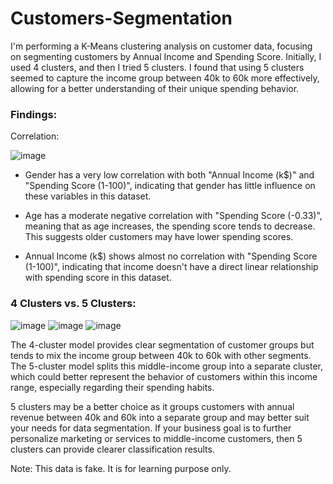 # Customers-Segmentation
I'm performing a K-Means clustering analysis on customer data, focusing on segmenting customers by Annual Income and Spending Score. Initially, I used 4 clusters, and then I tried 5 clusters. I found that using 5 clusters seemed to capture the income group between 40k to 60k more effectively, allowing for a better understanding of their unique spending behavior.

### Findings:
Correlation:

![image](https://github.com/user-attachments/assets/248f08d5-8b37-429d-8e93-96092e724a51)

- Gender has a very low correlation with both "Annual Income (k$)" and "Spending Score (1-100)", indicating that gender has little influence on these variables in this dataset.

- Age has a moderate negative correlation with "Spending Score (-0.33)", meaning that as age increases, the spending score tends to decrease. This suggests older customers may have lower spending scores.

- Annual Income (k$) shows almost no correlation with "Spending Score (1-100)", indicating that income doesn't have a direct linear relationship with spending score in this dataset.

### 4 Clusters vs. 5 Clusters:

![image](https://github.com/user-attachments/assets/8c92abb5-824e-426c-845a-dc5bf6b4d9ce)
![image](https://github.com/user-attachments/assets/ddb325b1-9b10-4ec8-a380-46459969d814)
![image](https://github.com/user-attachments/assets/67a03bb7-e0dc-442a-961c-eda1a57442f6)

The 4-cluster model provides clear segmentation of customer groups but tends to mix the income group between 40k to 60k with other segments. The 5-cluster model splits this middle-income group into a separate cluster, which could better represent the behavior of customers within this income range, especially regarding their spending habits.

5 clusters may be a better choice as it groups customers with annual revenue between 40k and 60k into a separate group and may better suit your needs for data segmentation. If your business goal is to further personalize marketing or services to middle-income customers, then 5 clusters can provide clearer classification results.


Note: This data is fake. It is for learning purpose only.
